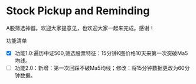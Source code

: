 # Stock Pickup and Reminding
A股筛选神器。欢迎大家提意见，也欢迎大家一起来完成。感谢！

功能清单

- [x] 功能1.0:遍历中证500,筛选股票特征：15分钟K图价格10天来第一次突破Ma5均线。
- [ ] 功能2.0：新增：第一次回踩不破Ma5均线；修改：将15分钟数据更改为60分钟数据。
